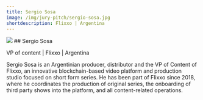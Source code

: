 ```yaml
---
title: Sergio Sosa
image: /img/jury-pitch/sergio-sosa.jpg
shortdescription: Flixxo | Argentina
---
```

<img src="/img/jury-pitch/sergio-sosa.jpg">
## Sergio Sosa

VP of content | Flixxo | Argentina

Sergio Sosa is an Argentinian producer, distributor and the VP of Content of Flixxo, an innovative blockchain-based video platform and production studio focused on short form series. He has been part of Flixxo since 2018, where he coordinates the production of original series, the onboarding of third party shows into the platform, and all content-related operations. 
